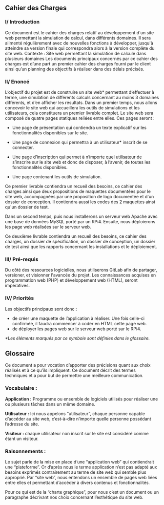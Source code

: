 ## Cahier des Charges

### I/ Introduction

Ce document est le cahier des charges relatif au développement d'un site web
permettant la simulation de calcul, dans différents domaines. Il sera alimenté
régulièrement avec de nouvelles fonctions à développer, jusqu'à atteindre sa version
finale qui correspondra alors à la version complète du site web.
Contexte : Site web permettant la simulation de calcule dans plusieurs domaines
Les documents principaux concernés par ce cahier des charges est d’une part un
premier cahier des charges fourni par le client ainsi qu’un planning des objectifs à
réaliser dans des délais précisés.

### II/ Enoncé

L’objectif du projet est de construire un site web\* permettant d’effectuer à terme,
une simulation de différents calculs concernant au moins 3 domaines différents, et
d’en afficher les résultats. Dans un premier temps, nous allons concevoir le site web
qui accueillera les outils de simulations et les utilisateurs, cela constituera un
premier livrable complet. Le site web sera composé de quatre pages statiques reliées
entre elles. Ces pages seront :


- Une page de présentation qui contiendra un texte explicatif sur les
fonctionnalités disponibles sur le site.

- Une page de connexion qui permettra à un utilisateur\* inscrit de se connecter.

- Une page d’inscription qui permet à n’importe quel utilisateur de s’inscrire sur
le site web et donc de disposer, à l’avenir, de toutes les fonctionnalités
disponibles.

- Une page contenant les outils de simulation.

Ce premier livrable contiendra un recueil des besoins, ce cahier des charges ainsi
que deux propositions de maquettes documentées pour le site web, accompagnées par une
proposition de logo documentée et d'un dossier de conception. Il contiendra aussi 
les codes des 2 maquettes ainsi qu'un dossier de test.

Dans un second temps, puis nous installerons un serveur web Apache avec une base de 
données MySQL porté par un RPi4. Ensuite, nous déploierons les page web réalisées sur
le serveur web.

Ce deuxième livrable contiendra un recueil des besoins, ce cahier des charges, un
dossier de spécification, un dossier de conception, un dossier de test ainsi que
les rapports concernant les installations et le déploiement.

### III/ Pré-requis

Du côté des ressources logicielles, nous utiliserons GitLab afin de partager,
versioner, et visionner l'avancée du projet.
Les connaissances acquises en programmation web (PHP) et développement web
(HTML), seront impératives.

### IV/ Priorités

Les objectifs principaux sont donc :
- de créer une maquette de l’application à réaliser. Une fois celle-ci confirmée, il faudra commencer à coder en HTML cette page web.
- de déployer les pages web sur le serveur web porté sur le RPi4.

*\*Les éléments marqués par ce symbole sont définies dans le glossaire.*


## Glossaire

Ce document a pour vocation d’apporter des précisions quant aux choix réalisés et à ce qu’ils impliquent. Ce document décrit des termes techniques et a pour but de permettre une meilleure communication.

### Vocabulaire :

**Application :** Programme ou ensemble de logiciels utilisés pour réaliser une ou plusieurs tâches dans un même domaine.

**Utilisateur :** Ici nous appelons “utilisateur”, chaque personne capable d’accéder au site web, c’est-à-dire n’importe quelle personne possédant l’adresse du site.

**Visiteur :** chaque utilisateur non inscrit sur le site est considéré comme étant un visiteur.

### Raisonnements :

Le sujet parle de la mise en place d’une “application web” qui contiendrait une “plateforme”. Or d’après nous le terme application n’est pas adapté aux besoins exprimés contrairement au terme de site web qui semble plus approprié. Par “site web”, nous entendons un ensemble de pages web liées entre elles et permettant d’accéder à divers contenus et fonctionnalités.

Pour ce qui est de la “charte graphique”, pour nous c’est un document ou un paragraphe décrivant nos choix concernant l’esthétique du site web.

